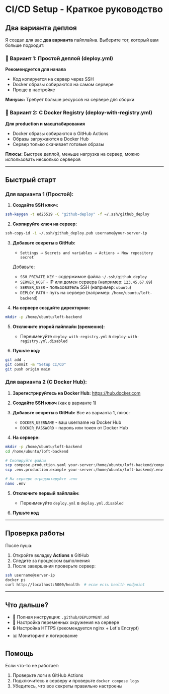 # CI/CD Setup - Краткое руководство

## Два варианта деплоя

Я создал для вас **два варианта** пайплайна. Выберите тот, который вам больше подходит:

### 🚀 Вариант 1: Простой деплой (deploy.yml)
**Рекомендуется для начала**

- Код копируется на сервер через SSH
- Docker образы собираются на самом сервере
- Проще в настройке

**Минусы:** Требует больше ресурсов на сервере для сборки

### 🐳 Вариант 2: С Docker Registry (deploy-with-registry.yml)
**Для production и масштабирования**

- Docker образы собираются в GitHub Actions
- Образы загружаются в Docker Hub
- Сервер только скачивает готовые образы

**Плюсы:** Быстрее деплой, меньше нагрузка на сервер, можно использовать несколько серверов

---

## Быстрый старт

### Для варианта 1 (Простой):

1. **Создайте SSH ключ:**
```bash
ssh-keygen -t ed25519 -C "github-deploy" -f ~/.ssh/github_deploy
```

2. **Скопируйте ключ на сервер:**
```bash
ssh-copy-id -i ~/.ssh/github_deploy.pub username@your-server-ip
```

3. **Добавьте секреты в GitHub:**
   - `Settings → Secrets and variables → Actions → New repository secret`
   
   Добавьте:
   - `SSH_PRIVATE_KEY` - содержимое файла `~/.ssh/github_deploy`
   - `SERVER_HOST` - IP или домен сервера (например: `123.45.67.89`)
   - `SERVER_USER` - пользователь SSH (например: `ubuntu`)
   - `DEPLOY_PATH` - путь на сервере (например: `/home/ubuntu/loft-backend`)

4. **На сервере создайте директорию:**
```bash
mkdir -p /home/ubuntu/loft-backend
```

5. **Отключите второй пайплайн (временно):**
   - Переименуйте `deploy-with-registry.yml` в `deploy-with-registry.yml.disabled`

6. **Пушьте код:**
```bash
git add .
git commit -m "Setup CI/CD"
git push origin main
```

### Для варианта 2 (С Docker Hub):

1. **Зарегистрируйтесь на Docker Hub:** https://hub.docker.com

2. **Создайте SSH ключ** (как в варианте 1)

3. **Добавьте секреты в GitHub:**
   Все из варианта 1, плюс:
   - `DOCKER_USERNAME` - ваш username на Docker Hub
   - `DOCKER_PASSWORD` - пароль или токен от Docker Hub

4. **На сервере:**
```bash
mkdir -p /home/ubuntu/loft-backend
cd /home/ubuntu/loft-backend

# Скопируйте файлы
scp compose.production.yaml your-server:/home/ubuntu/loft-backend/compose.yaml
scp .env.production.example your-server:/home/ubuntu/loft-backend/.env

# На сервере отредактируйте .env
nano .env
```

5. **Отключите первый пайплайн:**
   - Переименуйте `deploy.yml` в `deploy.yml.disabled`

6. **Пушьте код**

---

## Проверка работы

После пуша:
1. Откройте вкладку **Actions** в GitHub
2. Следите за процессом выполнения
3. После завершения проверьте сервер:

```bash
ssh username@server-ip
docker ps
curl http://localhost:5000/health  # если есть health endpoint
```

---

## Что дальше?

- 📖 Полная инструкция: `.github/DEPLOYMENT.md`
- 🔧 Настройка переменных окружения на сервере
- 🔒 Настройка HTTPS (рекомендуется nginx + Let's Encrypt)
- 📊 Мониторинг и логирование

## Помощь

Если что-то не работает:
1. Проверьте логи в GitHub Actions
2. Подключитесь к серверу и проверьте `docker compose logs`
3. Убедитесь, что все секреты правильно настроены

